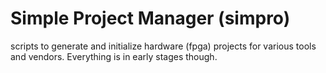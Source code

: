 # Simple Project Manager (simpro)
scripts to generate and initialize hardware (fpga) projects for various tools and vendors.
Everything is in early stages though.
